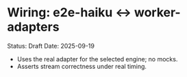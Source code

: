 # Wiring: e2e-haiku ↔ worker-adapters

Status: Draft
Date: 2025-09-19

- Uses the real adapter for the selected engine; no mocks.
- Asserts stream correctness under real timing.
